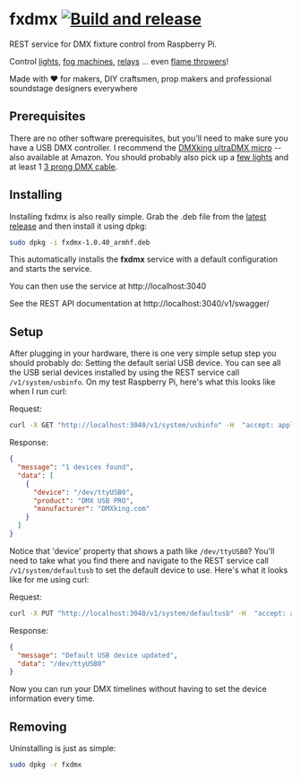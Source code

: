 # fxdmx [![Build and release](https://github.com/danesparza/fxdmx/actions/workflows/release.yaml/badge.svg)](https://github.com/danesparza/fxdmx/actions/workflows/release.yaml)
REST service for DMX fixture control from Raspberry Pi.  

Control [lights](https://www.rollingstone.com/product-recommendations/lifestyle/best-stage-lights-928544/), [fog machines](https://www.amazon.com/dmx-fog-machine/s?k=dmx+fog+machine), [relays](https://www.amazon.com/ADJ-Products-Lighting-Dimmer-DP-415R/dp/B07C7Y4MT9/ref=sr_1_10?dchild=1&keywords=dmx+relay&qid=1626704824&sr=8-10) ... even [flame throwers](https://www.youtube.com/watch?v=jbIG1ijw9Qw)! 

 Made with ❤️ for makers, DIY craftsmen, prop makers and professional soundstage designers everywhere
 
 ## Prerequisites
There are no other software prerequisites, but you'll need to make sure you have a USB DMX controller.  I recommend the [DMXking ultraDMX micro](https://dmxking.com/usbdmx/ultradmxmicro) -- also available at Amazon.  You should probably also pick up a [few lights](https://www.amazon.com/gp/product/B07DPGPRZ3/ref=ppx_yo_dt_b_search_asin_title?ie=UTF8&psc=1) and at least 1 [3 prong DMX cable](https://www.amazon.com/gp/product/B0885HHY5Q/ref=ppx_yo_dt_b_search_asin_title?ie=UTF8&psc=1).  
## Installing
Installing fxdmx is also really simple.  Grab the .deb file from the [latest release](https://github.com/danesparza/fxdmx/releases/latest) and then install it using dpkg:


```bash
sudo dpkg -i fxdmx-1.0.40_armhf.deb 
````

This automatically installs the **fxdmx** service with a default configuration and starts the service. 

You can then use the service at http://localhost:3040

See the REST API documentation at http://localhost:3040/v1/swagger/

## Setup
After plugging in your hardware, there is one very simple setup step you should probably do:  Setting the default serial USB device.  You can see all the USB serial devices installed by using the REST service call `/v1/system/usbinfo`.  On my test Raspberry Pi, here's what this looks like when I run curl:

Request:
```bash
curl -X GET "http://localhost:3040/v1/system/usbinfo" -H  "accept: application/json"
```
Response:
```json
{
  "message": "1 devices found",
  "data": [
    {
      "device": "/dev/ttyUSB0",
      "product": "DMX USB PRO",
      "manufacturer": "DMXking.com"
    }
  ]
}
```
Notice that 'device' property that shows a path like `/dev/ttyUSB0`?  You'll need to take what you find there and navigate to the REST service call `/v1/system/defaultusb` to set the default device to use.  Here's what it looks like for me using curl:

Request:
```bash
curl -X PUT "http://localhost:3040/v1/system/defaultusb" -H  "accept: application/json" -H  "Content-Type: application/json" -d "{  \"devicepath\": \"/dev/ttyUSB0\"}"
```
Response:
```json
{
  "message": "Default USB device updated",
  "data": "/dev/ttyUSB0"
}
```
Now you can run your DMX timelines without having to set the device information every time.

## Removing 
Uninstalling is just as simple:

```bash
sudo dpkg -r fxdmx
```
